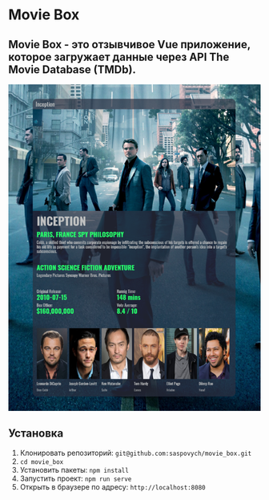 # Movie Box

## Movie Box - это отзывчивое Vue приложение, которое загружает данные через API The Movie Database (TMDb).
![](Demo.png)

## Установка
1. Клонировать репозиторий: `git@github.com:saspovych/movie_box.git`
2. `cd movie_box`
2. Установить пакеты: `npm install`
3. Запустить проект: `npm run serve`
4. Открыть в браузере по адресу: `http://localhost:8080`
